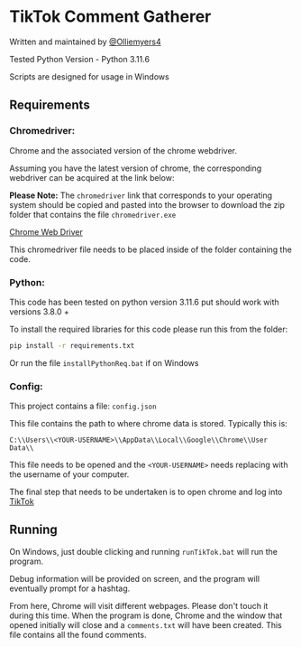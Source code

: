 # TikTok Comment Gatherer
Written and maintained by [@Olliemyers4](https://github.com/Olliemyers4)

Tested Python Version - Python 3.11.6

Scripts are designed for usage in Windows


## Requirements


### Chromedriver:

Chrome and the associated version of the chrome webdriver.

Assuming you have the latest version of chrome, the corresponding webdriver can be acquired at the link below:


**Please Note:** The `chromedriver` link that corresponds to your operating system should be copied and pasted into the browser to download the zip folder that contains the file `chromedriver.exe`


[Chrome Web Driver](https://googlechromelabs.github.io/chrome-for-testing/#stable)

This chromedriver file needs to be placed inside of the folder containing the code.

### Python:

This code has been tested on python version 3.11.6 put should work with versions 3.8.0 +

To install the required libraries for this code please run this from the folder:

```sh
pip install -r requirements.txt
```

Or run the file `installPythonReq.bat` if on Windows

### Config:

This project contains a file: `config.json`

This file contains the path to where chrome data is stored. Typically this is:

```
C:\\Users\\<YOUR-USERNAME>\\AppData\\Local\\Google\\Chrome\\User Data\\
```

This file needs to be opened and the `<YOUR-USERNAME>` needs replacing with the username of your computer.

The final step that needs to be undertaken is to open chrome and log into [TikTok](https://www.tiktok.com) 


## Running

On Windows, just double clicking and running `runTikTok.bat` will run the program.

Debug information will be provided on screen, and the program will eventually prompt for a hashtag.

From here, Chrome will visit different webpages. Please don't touch it during this time. When the program is done, Chrome and the window that opened initially will close and a `comments.txt` will have been created. This file contains all the found comments.